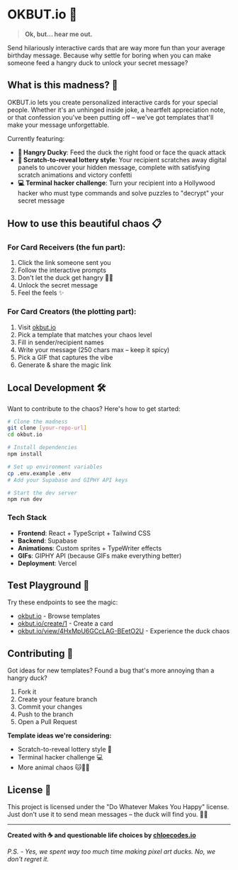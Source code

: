 # OKBUT.io 🦆

> **Ok, but... hear me out.**

Send hilariously interactive cards that are way more fun than your average birthday message. Because why settle for boring when you can make someone feed a hangry duck to unlock your secret message?

## What is this madness? 🤔

OKBUT.io lets you create personalized interactive cards for your special people. Whether it's an unhinged inside joke, a heartfelt appreciation note, or that confession you've been putting off – we've got templates that'll make your message unforgettable.

Currently featuring:

- **🦆 Hangry Ducky**: Feed the duck the right food or face the quack attack
- **🎫 Scratch-to-reveal lottery style**: Your recipient scratches away digital panels to uncover your hidden message, complete with satisfying scratch animations and victory confetti
- **💻 Terminal hacker challenge**: Turn your recipient into a Hollywood hacker who must type commands and solve puzzles to "decrypt" your secret message

## How to use this beautiful chaos 📋

### For Card Receivers (the fun part):

1. Click the link someone sent you
2. Follow the interactive prompts
3. Don't let the duck get hangry 🦆💢
4. Unlock the secret message
5. Feel the feels ✨

### For Card Creators (the plotting part):

1. Visit [okbut.io](https://okbut.io)
2. Pick a template that matches your chaos level
3. Fill in sender/recipient names
4. Write your message (250 chars max – keep it spicy)
5. Pick a GIF that captures the vibe
6. Generate & share the magic link

## Local Development 🛠️

Want to contribute to the chaos? Here's how to get started:

```bash
# Clone the madness
git clone [your-repo-url]
cd okbut.io

# Install dependencies
npm install

# Set up environment variables
cp .env.example .env
# Add your Supabase and GIPHY API keys

# Start the dev server
npm run dev
```

### Tech Stack

- **Frontend**: React + TypeScript + Tailwind CSS
- **Backend**: Supabase
- **Animations**: Custom sprites + TypeWriter effects
- **GIFs**: GIPHY API (because GIFs make everything better)
- **Deployment**: Vercel

## Test Playground 🎪

Try these endpoints to see the magic:

- [okbut.io](https://okbut.io) - Browse templates
- [okbut.io/create/1](https://okbut.io/create/1) - Create a card
- [okbut.io/view/4HxMpU6GCcLAG-BEetO2U](https://okbut.io/view/4HxMpU6GCcLAG-BEetO2U) - Experience the duck chaos

## Contributing 🤝

Got ideas for new templates? Found a bug that's more annoying than a hangry duck?

1. Fork it
2. Create your feature branch
3. Commit your changes
4. Push to the branch
5. Open a Pull Request

**Template ideas we're considering:**

- Scratch-to-reveal lottery style 🎫
- Terminal hacker challenge 💻
- More animal chaos 🐱🐶🐸

## License 📄

This project is licensed under the "Do Whatever Makes You Happy" license. Just don't use it to send mean messages – the duck will find you. 🦆👀

---

**Created with ☕ and questionable life choices by [chloecodes.io](https://chloecodes.io)**

_P.S. - Yes, we spent way too much time making pixel art ducks. No, we don't regret it._
